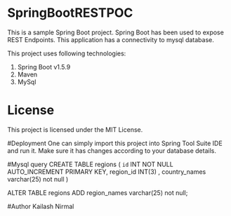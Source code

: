 # SpringBootRESTPOC
This is a sample Spring Boot project. Spring Boot has been used to expose REST Endpoints. 
This application has a connectivity to mysql database. 

This project uses following technologies:

1. Spring Boot v1.5.9
2. Maven
3. MySql

# License
This project is licensed under the MIT License. 

#Deployment
One can simply import this project into Spring Tool Suite IDE and run it. 
Make sure it has changes according to your database details. 


#Mysql query
CREATE TABLE regions (
`id` INT NOT NULL AUTO_INCREMENT PRIMARY KEY,
region_id INT(3) , country_names varchar(25) not null
)


ALTER TABLE regions ADD region_names varchar(25) not null;

#Author
Kailash Nirmal